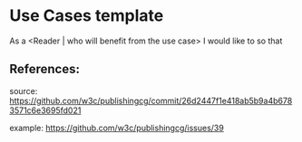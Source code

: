 # Use Cases template
As a <Reader | who will benefit from the use case> I would like to <what is the use case> so that <how I will benefit from the use case>

## References:

source: https://github.com/w3c/publishingcg/commit/26d2447f1e418ab5b9a4b6783571c6e3695fd021

example: https://github.com/w3c/publishingcg/issues/39

